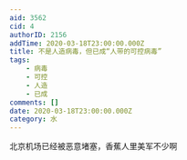```yaml
---
aid: 3562
cid: 4
authorID: 2156
addTime: 2020-03-18T23:00:00.000Z
title: 不是人造病毒，但已成“人带的可控病毒”
tags:
    - 病毒
    - 可控
    - 人造
    - 已成
comments: []
date: 2020-03-18T23:00:00.000Z
category: 水
---
```


北京机场已经被恶意堵塞，香蕉人里美军不少啊
